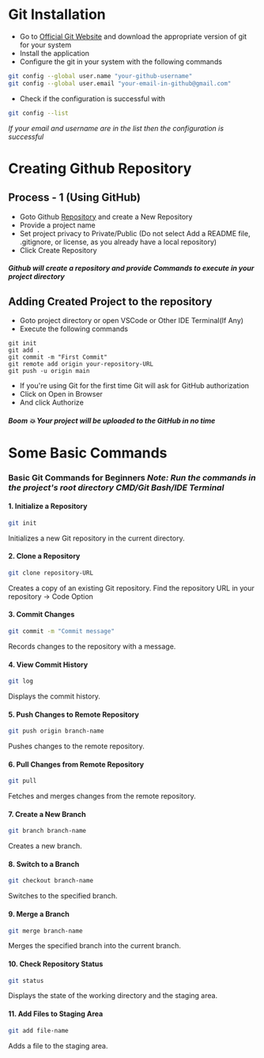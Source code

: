 # Git Installation
- Go to [Official Git Website](https://git-scm.com/) and download the appropriate version of git for your system
- Install the application
- Configure the git in your system with the following commands
```bash
git config --global user.name "your-github-username"
git config --global user.email "your-email-in-github@gmail.com"
```
- Check if the configuration is successful with
```bash
git config --list
```
*If your email and username are in the list then the configuration is successful*


# Creating Github Repository
## Process - 1 (Using GitHub)
- Goto Github [Repository](https://github.com/new) and create a New Repository
- Provide a project name
- Set project privacy to Private/Public (Do not select Add a README file, .gitignore, or license, as you already have a local repository)
- Click Create Repository
#### _Github will create a repository and provide Commands to execute in your project directory_


## Adding Created Project to the repository
- Goto project directory or open VSCode or Other IDE Terminal(If Any)
- Execute the following commands
```
git init
git add .
git commit -m "First Commit"
git remote add origin your-repository-URL
git push -u origin main
```
- If you're using Git for the first time Git will ask for GitHub authorization
- Click on Open in Browser
- And click Authorize
#### _Boom 💥 Your project will be uploaded to the GitHub in no time_


# Some Basic Commands 
### Basic Git Commands for Beginners _Note: Run the commands in the project's root directory CMD/Git Bash/IDE Terminal_

#### 1. Initialize a Repository
```bash
git init
```
Initializes a new Git repository in the current directory.

#### 2. Clone a Repository
```bash
git clone repository-URL
```
Creates a copy of an existing Git repository. Find the repository URL in your repository -> Code Option

#### 3. Commit Changes
```bash
git commit -m "Commit message"
```
Records changes to the repository with a message.

#### 4. View Commit History
```bash
git log
```
Displays the commit history.

#### 5. Push Changes to Remote Repository
```bash
git push origin branch-name
```
Pushes changes to the remote repository.

#### 6. Pull Changes from Remote Repository
```bash
git pull
```
Fetches and merges changes from the remote repository.
#### 7. Create a New Branch
```bash
git branch branch-name
```
Creates a new branch.

#### 8. Switch to a Branch
```bash
git checkout branch-name
```
Switches to the specified branch.

#### 9. Merge a Branch
```bash
git merge branch-name
```
Merges the specified branch into the current branch.

#### 10. Check Repository Status
```bash
git status
```
Displays the state of the working directory and the staging area.

#### 11. Add Files to Staging Area
```bash
git add file-name
```
Adds a file to the staging area.
